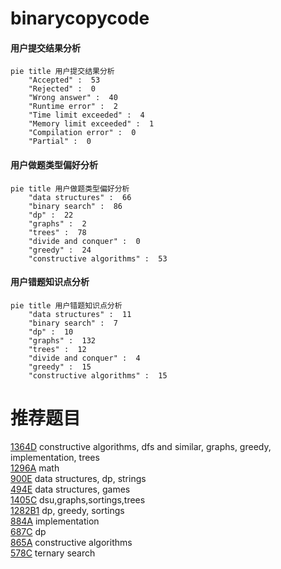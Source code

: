 # binarycopycode

<!-- tabs:start -->



#### **用户提交结果分析**

```mermaid
pie title 用户提交结果分析
    "Accepted" :  53
    "Rejected" :  0
    "Wrong answer" :  40
    "Runtime error" :  2
    "Time limit exceeded" :  4
    "Memory limit exceeded" :  1
    "Compilation error" :  0
    "Partial" :  0
```

#### **用户做题类型偏好分析**

```mermaid
pie title 用户做题类型偏好分析
    "data structures" :  66
    "binary search" :  86
    "dp" :  22
    "graphs" :  2
    "trees" :  78
    "divide and conquer" :  0
    "greedy" :  24
    "constructive algorithms" :  53
```
#### **用户错题知识点分析**

```mermaid
pie title 用户错题知识点分析
    "data structures" :  11
    "binary search" :  7
    "dp" :  10
    "graphs" :  132
    "trees" :  12
    "divide and conquer" :  4
    "greedy" :  15
    "constructive algorithms" :  15
```



<!-- tabs:end -->
# 推荐题目
[1364D](https://codeforces.com/contest/1364/problem/D)		constructive algorithms,
                        dfs and similar,
                        graphs,
                        greedy,
                        implementation,
                        trees		  
[1296A](https://codeforces.com/contest/1296/problem/A)		math		  
[900E](https://codeforces.com/contest/900/problem/E)		data structures,
                        dp,
                        strings		  
[494E](https://codeforces.com/contest/494/problem/E)		data structures,
                        games		  
[1405C](https://codeforces.com/contest/1405/problem/C)		dsu,graphs,sortings,trees		  
[1282B1](https://codeforces.com/contest/1282B/problem/1)		dp,
                        greedy,
                        sortings		  
[884A](https://codeforces.com/contest/884/problem/A)		implementation		  
[687C](https://codeforces.com/contest/687/problem/C)		dp		  
[865A](https://codeforces.com/contest/865/problem/A)		constructive algorithms		  
[578C](https://codeforces.com/contest/578/problem/C)		ternary search		  
